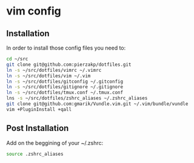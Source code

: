 # vim config

## Installation

In order to install those config files you need to:

```bash
cd ~/src
git clone git@github.com:pierzakp/dotfiles.git
ln -s ~/src/dotfiles/vimrc ~/.vimrc
ln -s ~/src/dotfiles/vim ~/.vim
ln -s ~/src/dotfiles/gitconfig ~/.gitconfig
ln -s ~/src/dotfiles/gitignore ~/.gitignore
ln -s ~/src/dotfiles/tmux.conf ~/.tmux.conf
lns -s ~/src/dotfiles/zshrc_aliases ~/.zshrc_aliases
git clone git@github.com:gmarik/Vundle.vim.git ~/.vim/bundle/vundle
vim +PluginInstall +qall
```

## Post Installation

Add on the beggining of your ~/.zshrc:

```bash
source .zshrc_aliases
```
